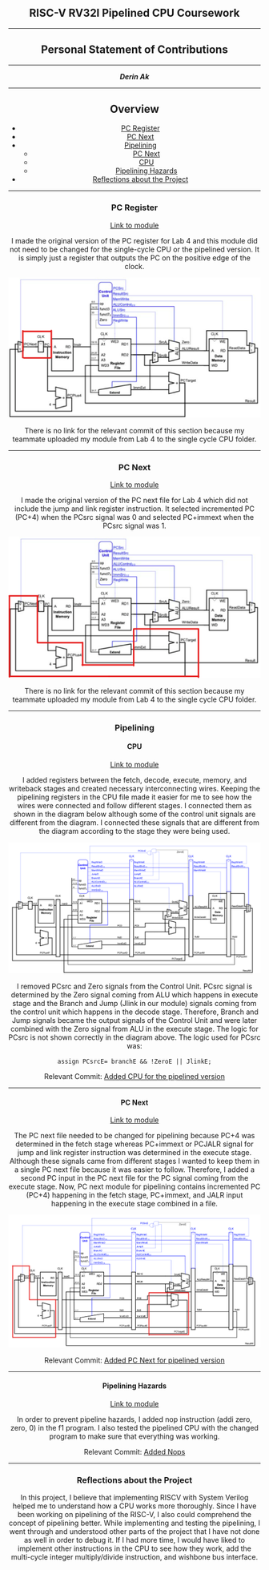 <center>

## RISC-V RV32I Pipelined CPU Coursework
___
    
## Personal Statement of Contributions
___

**_Derin Ak_**

___

## Overview
* [PC Register](#PC-Register)
* [PC Next](#PC-Next)
* [Pipelining](#Pipelining)
    - [PC Next](#PC-Next)
    - [CPU](#CPU)
    - [Pipelining Hazards](#Pipelining-Hazards)
* [Reflections about the Project](#Reflections-about-the-Project)


___

### PC Register

[Link to module](https://github.com/EIE2-IAC-Labs/iac-riscv-cw-1/blob/main/CPU/PC_Register.sv)

I made the original version of the PC register for Lab 4 and this module did not need to be changed for the single-cycle CPU or the pipelined version.  It is simply just a register that outputs the PC on the positive edge of the clock.

<p align="center"> <img src="images/PCregister.png" /> </p>


There is no link for the relevant commit of this section because my teammate uploaded my module from Lab 4 to the single cycle CPU folder. 

___

### PC Next


[Link to module](https://github.com/EIE2-IAC-Labs/iac-riscv-cw-1/blob/main/CPU/PC_Next.sv)

I made the original version of the PC next file for Lab 4 which did not include the jump and link register instruction. It selected incremented PC (PC+4) when the PCsrc signal was 0 and selected PC+immext when the PCsrc signal was 1.  

<p align="center"> <img src="images/PCnext.png" /> </p>

There is no link for the relevant commit of this section because my teammate uploaded my module from Lab 4 to the single cycle CPU folder.

___

### Pipelining


#### CPU

[Link to module](https://github.com/EIE2-IAC-Labs/iac-riscv-cw-1/blob/pipelining/CPU/cpu.sv)

I added registers between the fetch, decode, execute, memory, and writeback stages and created necessary interconnecting wires. Keeping the pipelining registers in the CPU file made it easier for me to see how the wires were connected and follow different stages. I connected them as shown in the diagram below although some of the control unit signals are different from the diagram. I connected these signals that are different from the diagram according to the stage they were being used.  

<p align="center"> <img src="images/pipelining.png" /> </p>


I removed PCsrc and Zero signals from the Control Unit.  PCsrc signal is determined by the Zero signal coming from ALU which happens in execute stage and the Branch and Jump (Jlink in our module) signals coming from the control unit which happens in the decode stage. Therefore, Branch and Jump signals became the output signals of the Control Unit and were later combined with the Zero signal from ALU in the execute stage. The logic for PCsrc is not shown correctly in the diagram above. The logic used for PCsrc was:

    assign PCsrcE= branchE && !ZeroE || JlinkE;

Relevant Commit: [Added CPU for the pipelined version](https://github.com/EIE2-IAC-Labs/iac-riscv-cw-1/commit/2f3222e1021bb1d561a8fb759e1df01def2328f8)

---

#### PC Next

[Link to module](https://github.com/EIE2-IAC-Labs/iac-riscv-cw-1/blob/pipelining/CPU/PC_Next.sv)

The PC next file needed to be changed for pipelining because PC+4 was determined in the fetch stage whereas PC+immext or PCJALR signal for jump and link register instruction was determined in the execute stage. Although these signals came from different stages I wanted to keep them in a single PC next file because it was easier to follow. Therefore, I added a second PC input in the PC next file for the PC signal coming from the execute stage. Now, PC next module for pipelining contains incremented PC (PC+4) happening in the fetch stage, PC+immext, and JALR input happening in the execute stage combined in a file. 

<p align="center"> <img src="images/PCnextforpipelining.png" /> </p>


Relevant Commit: [Added PC Next for pipelined version](https://github.com/EIE2-IAC-Labs/iac-riscv-cw-1/commit/bb5cf03f070a0b56bed9991aaabd8ca1abcdb3b5)

---

#### Pipelining Hazards

[Link to module](https://github.com/EIE2-IAC-Labs/iac-riscv-cw-1/blob/pipelining/src/myprog/f1.s)

In order to prevent pipeline hazards, I added nop instruction (addi zero, zero, 0) in the f1 program. I also tested the pipelined CPU with the changed program to make sure that everything was working. 

Relevant Commit: [Added Nops](https://github.com/EIE2-IAC-Labs/iac-riscv-cw-1/commit/63de4b4d7d5f6b7ee30f89661105dfa00921bb3d)

___

### Reflections about the Project

In this project, I believe that implementing RISCV with System Verilog helped me to understand how a CPU works more thoroughly. Since I have been working on pipelining of the RISC-V, I also could comprehend the concept of pipelining better. While implementing and testing the pipelining, I went through and understood other parts of the project that I have not done as well in order to debug it. If I had more time, I would have liked to implement other instructions in the CPU to see how they work, add the multi-cycle integer multiply/divide instruction, and wishbone bus interface. 
